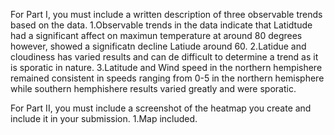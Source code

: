 For Part I, you must include a written description of three observable trends based on the data.
1.Observable trends in the data indicate that Latidtude had a significant affect on maximun temperature at around 80 degrees however, showed a significatn decline Latiude around 60. 
2.Latidue and cloudiness has varied results and can de difficult to determine a trend as it is sporatic in nature. 
3.Latitude and Wind speed in the northern hempishere remained consistent in speeds ranging from 0-5 in the northern hemisphere while southern hemphishere results varied greatly and were sporatic. 

For Part II, you must include a screenshot of the heatmap you create and include it in your submission.
1.Map included. 
